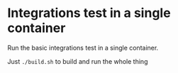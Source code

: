 # Integrations test in a single container

Run the basic integrations test in a single container.

Just `./build.sh` to build and run the whole thing
